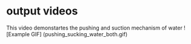# output videos
This video demonstartes the pushing and suction mechanism of water
![Example GIF] (pushing_sucking_water_both.gif)
